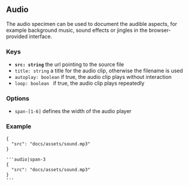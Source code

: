 ## Audio

The audio specimen can be used to document the audible aspects, for example background music, sound effects or jingles in the browser-provided interface.

### Keys

- __`src: string`__ the url pointing to the source file
- `title: string` a title for the audio clip, otherwise the filename is used
- `autoplay: boolean` if true, the audio clip plays without interaction
- `loop: boolean ` if true, the audio clip plays repeatedly

### Options
- `span-[1-6]` defines the width of the audio player

### Example

```audio|span-3
{
  "src": "docs/assets/sound.mp3"
}
```

```code|lang-javascript
'''audio|span-3
{
  "src": "docs/assets/sound.mp3"
}
'''
```
